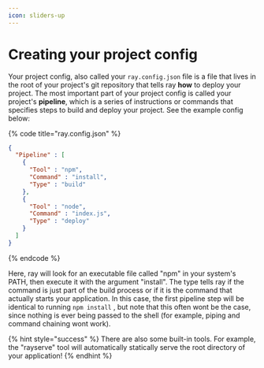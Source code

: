 ```yaml
---
icon: sliders-up
---
```


# Creating your project config

Your project config, also called your `ray.config.json` file is a file that lives in the root of your project's git repository that tells ray **how** to deploy your project. The most important part of your project config is called your project's **pipeline**, which is a series of instructions or commands that specifies steps to build and deploy your project. See the example config below:

{% code title="ray.config.json" %}
```json
{
  "Pipeline" : [
    {
      "Tool" : "npm",
      "Command" : "install",
      "Type" : "build"
    }, 
    {
      "Tool" : "node",
      "Command" : "index.js",
      "Type" : "deploy"
    }
  ]
}
```
{% endcode %}

Here, ray will look for an executable file called "npm" in your system's PATH, then execute it with the argument "install". The type tells ray if the command is just part of the build process or if it is the command that actually starts your application. In this case, the first pipeline step will be identical to running `npm install` , but note that this often wont be the case, since nothing is ever being passed to the shell (for example, piping and command chaining wont work).

{% hint style="success" %}
There are also some built-in tools. For example, the "rayserve" tool will automatically statically serve the root directory of your application!
{% endhint %}

